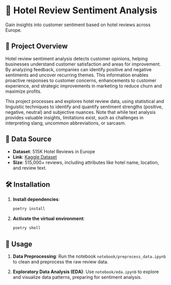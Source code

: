 # 🏨 Hotel Review Sentiment Analysis

Gain insights into customer sentiment based on hotel reviews across Europe.

## 📄 Project Overview

Hotel review sentiment analysis detects customer opinions, helping businesses understand customer satisfaction and areas for improvement. By analyzing feedback, companies can identify positive and negative sentiments and uncover recurring themes. This information enables proactive responses to customer concerns, enhancements to customer experience, and strategic improvements in marketing to reduce churn and maximize profits.

This project processes and explores hotel review data, using statistical and linguistic techniques to identify and quantify sentiment strengths (positive, negative, neutral) and subjective nuances. Note that while text analysis provides valuable insights, limitations exist, such as challenges in interpreting slang, uncommon abbreviations, or sarcasm.

## 📝 Data Source

- **Dataset**: 515K Hotel Reviews in Europe
- **Link**: [Kaggle Dataset](https://www.kaggle.com/datasets/jiashenliu/515k-hotel-reviews-data-in-europe/data)
- **Size**: 515,000+ reviews, including attributes like hotel name, location, and review text.

## 🛠️ Installation

1. **Install dependencies**:

    ```bash
    poetry install
    ```

2. **Activate the virtual environment**:

    ```bash
    poetry shell
    ```

## 🚀 Usage

1. **Data Preprocessing**: Run the notebook `notebook/preprocess_data.ipynb` to clean and preprocess the raw review data.

2. **Exploratory Data Analysis (EDA)**: Use `notebook/eda.ipynb` to explore and visualize data patterns, preparing for sentiment analysis.
